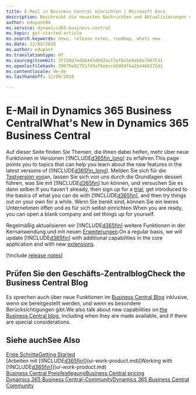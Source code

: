 ```yaml
---
title: E-Mail in Business Central einrichten | Microsoft Docs
description: Beschreibt die neuesten Nachrichten und Aktualisierungen von Business Central.
author: edupont04
ms.service: dynamics365-business-central
ms.topic: get-started-article
ms.search.keywords: news, release notes, roadmap, whats new
ms.date: 12/03/2018
ms.author: edupont
ms.translationtype: HT
ms.sourcegitcommit: 3f158d7ed56445d6d2acf2ef8e5e9ab8e7487531
ms.openlocfilehash: 39679a81751f49af8ebccbb904f6a2b4466172d1
ms.contentlocale: de-de
ms.lasthandoff: 12/04/2018

---
```

# <a name="whats-new-in-dynamics-365-business-central"></a><span data-ttu-id="82fe8-103">E-Mail in Dynamics 365 Business Central</span><span class="sxs-lookup"><span data-stu-id="82fe8-103">What's New in Dynamics 365 Business Central</span></span>

<span data-ttu-id="82fe8-104">Auf dieser Seite finden Sie Themen, die Ihnen dabei helfen, mehr über neue Funktionen in Versionen [!INCLUDE[d365fin_long](includes/d365fin_long_md.md)] zu erfahren.</span><span class="sxs-lookup"><span data-stu-id="82fe8-104">This page points you to topics that can help you learn about the new features in the latest versions of [!INCLUDE[d365fin_long](includes/d365fin_long_md.md)].</span></span> <span data-ttu-id="82fe8-105">Melden Sie sich für die [Testversion von](https://trials.dynamics.com/)an, lassen Sie sich von uns durch die Grundlagen dessen führen, was Sie mit [!INCLUDE[d365fin](includes/d365fin_md.md)] tun können, und versuchen Sie es dann selber.</span><span class="sxs-lookup"><span data-stu-id="82fe8-105">If you haven't already, then sign up for a [trial](https://trials.dynamics.com/), get introduced to the basics of what you can do with [!INCLUDE[d365fin](includes/d365fin_md.md)], and then try things out on your own for a while.</span></span> <span data-ttu-id="82fe8-106">Wenn Sie bereit sind, können Sie ein leeres Unternehmen öffen und es für sich selbst einrichten.</span><span class="sxs-lookup"><span data-stu-id="82fe8-106">When you are ready, you can open a blank company and set things up for yourself.</span></span>  

<span data-ttu-id="82fe8-107">Regelmäßig aktualisieren wir [!INCLUDE[d365fin](includes/d365fin_md.md)] weitere Funktionen in der Kernanwendung und mit neuen [Erweiterungen](ui-extensions.md).</span><span class="sxs-lookup"><span data-stu-id="82fe8-107">On a regular basis, we will update [!INCLUDE[d365fin](includes/d365fin_md.md)] with additional capabilities in the core application and with new [extensions](ui-extensions.md).</span></span>  

[!include [release notes](includes/release-notes.md)]

## <a name="check-the-business-central-blog"></a><span data-ttu-id="82fe8-108">Prüfen Sie den Geschäfts-Zentralblog</span><span class="sxs-lookup"><span data-stu-id="82fe8-108">Check the Business Central Blog</span></span>
<span data-ttu-id="82fe8-109">Es sprechen auch über neue Funktionen im [Business Central Blog](https://community.dynamics.com/business/b/financials/) inklusive, wenn sie bereitgestellt werden, und wenn es besondere Berücksichtigungen gibt.</span><span class="sxs-lookup"><span data-stu-id="82fe8-109">We also talk about new capabilities on [the Business Central blog](https://community.dynamics.com/business/b/financials/), including when they are made available, and if there are special considerations.</span></span>  

## <a name="see-also"></a><span data-ttu-id="82fe8-110">Siehe auch</span><span class="sxs-lookup"><span data-stu-id="82fe8-110">See Also</span></span>
[<span data-ttu-id="82fe8-111">Erste Schritte</span><span class="sxs-lookup"><span data-stu-id="82fe8-111">Getting Started</span></span>](product-get-started.md)  
<span data-ttu-id="82fe8-112">[Arbeiten mit [!INCLUDE[d365fin](includes/d365fin_md.md)]](ui-work-product.md)</span><span class="sxs-lookup"><span data-stu-id="82fe8-112">[Working with [!INCLUDE[d365fin](includes/d365fin_md.md)]](ui-work-product.md)</span></span>  
[<span data-ttu-id="82fe8-113">Business Central Preisfestlegung</span><span class="sxs-lookup"><span data-stu-id="82fe8-113">Business Central pricing</span></span>](https://dynamics.microsoft.com/en-us/business-central/overview/#pricing)  
[<span data-ttu-id="82fe8-114">Dynamics 365 Business Central-Community</span><span class="sxs-lookup"><span data-stu-id="82fe8-114">Dynamics 365 Business Central Community</span></span>](https://community.dynamics.com/business/)  


